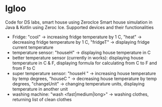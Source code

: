 # Igloo
Code for DS labs, smart house using ZerocIce
Smart house simulation in Java & Kotlin using Zeroc Ice. Supported devices and their functionalities
- Fridge: "cool" -> increasing fridge temperature by 1 C, "heat" -> decreasing fridge temperature by 1 C, "fridgeT" -> displaying fridge current temperature
- temperature sensor: "houseH" -> displaying house temperature in C
- better temperature sensor (currently in works): displaying house temperature in C & F, displaying formula for calculating from C to F and from F to C
- super temperature sensor: "houseH <temp>" -> increasing house temperature by temp degrees, "houseC <temp>" -> decreasing house temperature by temp degrees, "changeUnit" -> changing temperature units, displaying temperature in another unit
- washing machine: "wash <fast|medium|long>" -> washing clothes, returning list of clean clothes
